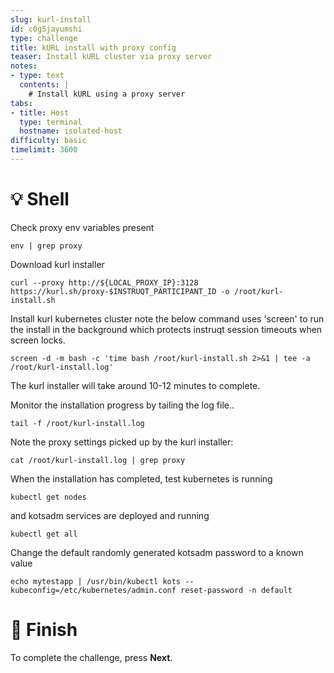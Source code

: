 ```yaml
---
slug: kurl-install
id: c0g5jayumshi
type: challenge
title: kURL install with proxy config
teaser: Install kURL cluster via proxy server
notes:
- type: text
  contents: |
    # Install kURL using a proxy server
tabs:
- title: Host
  type: terminal
  hostname: isolated-host
difficulty: basic
timelimit: 3600
---
```


💡 Shell
=========

Check proxy env variables present
```
env | grep proxy
```

Download kurl installer
```
curl --proxy http://${LOCAL_PROXY_IP}:3128 https://kurl.sh/proxy-$INSTRUQT_PARTICIPANT_ID -o /root/kurl-install.sh
```

Install kurl kubernetes cluster
note the below command uses 'screen' to run the install in the background which protects instruqt session timeouts when screen locks.
```
screen -d -m bash -c 'time bash /root/kurl-install.sh 2>&1 | tee -a /root/kurl-install.log'
```

The kurl installer will take around 10-12 minutes to complete.

Monitor the installation progress by tailing the log file..
```
tail -f /root/kurl-install.log
```

Note the proxy settings picked up by the kurl installer:
```
cat /root/kurl-install.log | grep proxy
```

When the installation has completed, test kubernetes is running
```
kubectl get nodes
```

and kotsadm services are deployed and running
```
kubectl get all
```

Change the default randomly generated kotsadm password to a known value
```
echo mytestapp | /usr/bin/kubectl kots --kubeconfig=/etc/kubernetes/admin.conf reset-password -n default
```

🏁 Finish
==========

To complete the challenge, press **Next**.
